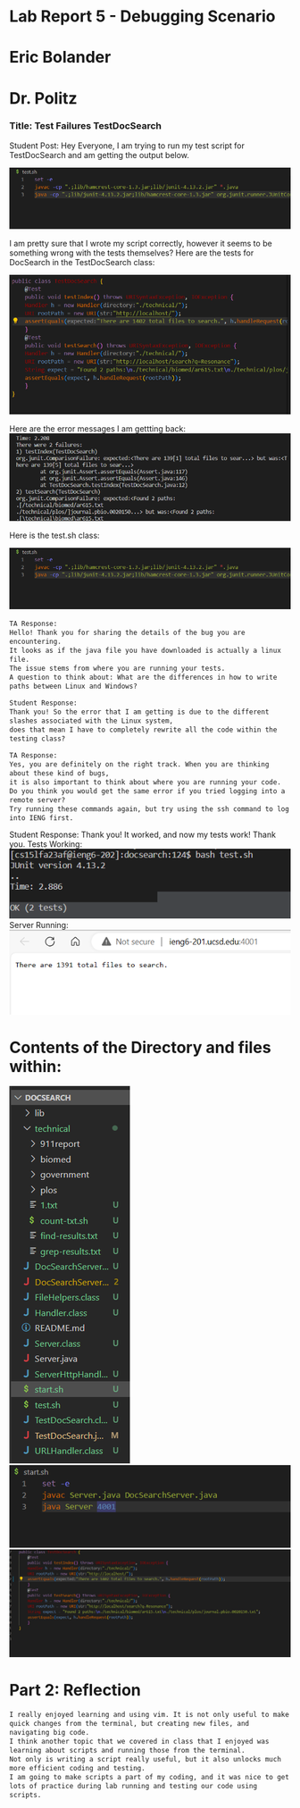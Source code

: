 # Lab Report 5 - Debugging Scenario
# Eric Bolander
# Dr. Politz

### Title: Test Failures TestDocSearch 

Student Post:
Hey Everyone, I am trying to run my test script for TestDocSearch and am getting the output below.

![Image](test.sh.png)

I am pretty sure that I wrote my script correctly, however it seems to be something wrong with the tests themselves?
Here are the tests for DocSearch in the TestDocSearch class:

![Image](TESTS.png)

Here are the error messages I am gettting back:
![Image](fail.png)


Here is the test.sh class:

![Image](test.sh.png)


```
TA Response:
Hello! Thank you for sharing the details of the bug you are encountering.
It looks as if the java file you have downloaded is actually a linux file.
The issue stems from where you are running your tests. 
A question to think about: What are the differences in how to write paths between Linux and Windows?
```

```
Student Response:
Thank you! So the error that I am getting is due to the different slashes associated with the Linux system, 
does that mean I have to completely rewrite all the code within the testing class?
```

```
TA Response:
Yes, you are definitely on the right track. When you are thinking about these kind of bugs,
it is also important to think about where you are running your code.
Do you think you would get the same error if you tried logging into a remote server?
Try running these commands again, but try using the ssh command to log into IENG first.
```
Student Response:
Thank you! It worked, and now my tests work! Thank you.
Tests Working:
![Image](testworking.png)
Server Running:
![Image](search.png)

# Contents of the Directory and files within: 
![Image](directory.png)
![Image](start.sh.png)
![Image](TestDocSearch.png)


# Part 2: Reflection
```
I really enjoyed learning and using vim. It is not only useful to make quick changes from the terminal, but creating new files, and navigating big code. 
I think another topic that we covered in class that I enjoyed was learning about scripts and running those from the terminal.
Not only is writing a script really useful, but it also unlocks much more efficient coding and testing.
I am going to make scripts a part of my coding, and it was nice to get lots of practice during lab running and testing our code using scripts.

```
